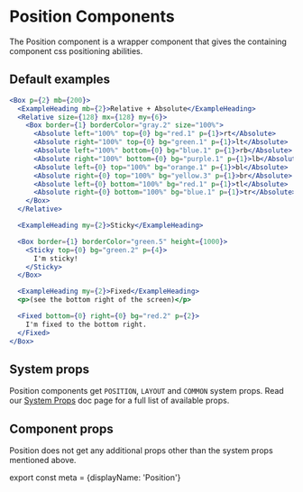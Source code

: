 # Position Components

The Position component is a wrapper component that gives the containing component css positioning abilities.

## Default examples

```.jsx
<Box p={2} mb={200}>
  <ExampleHeading mb={2}>Relative + Absolute</ExampleHeading>
  <Relative size={128} mx={128} my={6}>
    <Box border={1} borderColor="gray.2" size="100%">
      <Absolute left="100%" top={0} bg="red.1" p={1}>rt</Absolute>
      <Absolute right="100%" top={0} bg="green.1" p={1}>lt</Absolute>
      <Absolute left="100%" bottom={0} bg="blue.1" p={1}>rb</Absolute>
      <Absolute right="100%" bottom={0} bg="purple.1" p={1}>lb</Absolute>
      <Absolute left={0} top="100%" bg="orange.1" p={1}>bl</Absolute>
      <Absolute right={0} top="100%" bg="yellow.3" p={1}>br</Absolute>
      <Absolute left={0} bottom="100%" bg="red.1" p={1}>tl</Absolute>
      <Absolute right={0} bottom="100%" bg="blue.1" p={1}>tr</Absolute>
    </Box>
  </Relative>

  <ExampleHeading my={2}>Sticky</ExampleHeading>

  <Box border={1} borderColor="green.5" height={1000}>
    <Sticky top={0} bg="green.2" p={4}>
      I'm sticky!
    </Sticky>
  </Box>

  <ExampleHeading my={2}>Fixed</ExampleHeading>
  <p>(see the bottom right of the screen)</p>

  <Fixed bottom={0} right={0} bg="red.2" p={2}>
    I'm fixed to the bottom right.
  </Fixed>
</Box>
```

## System props

Position components get `POSITION`, `LAYOUT` and `COMMON` system props. Read our [System Props](/system-props) doc page for a full list of available props.

## Component props

Position does not get any additional props other than the system props mentioned above.

export const meta = {displayName: 'Position'}
